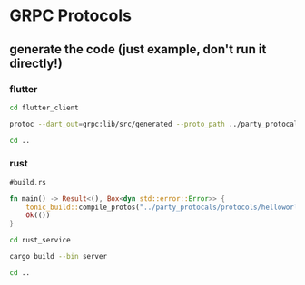 # GRPC Protocols

## generate the code (just example, don't run it directly!)
### flutter
```bash
cd flutter_client

protoc --dart_out=grpc:lib/src/generated --proto_path ../party_protocals/protocols helloworld.proto

cd ..
```

### rust
```rust
#build.rs

fn main() -> Result<(), Box<dyn std::error::Error>> {
    tonic_build::compile_protos("../party_protocals/protocols/helloworld.proto")?;
    Ok(())
}
```

```bash
cd rust_service

cargo build --bin server

cd ..
```